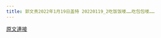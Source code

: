 ```yaml
---
title: 郭文贵2022年1月19日盖特 20220119_2吃饭饭喽……吃包包喽……
---
```


[原文連接](https://gnews.org/ThreadView/53479210)


